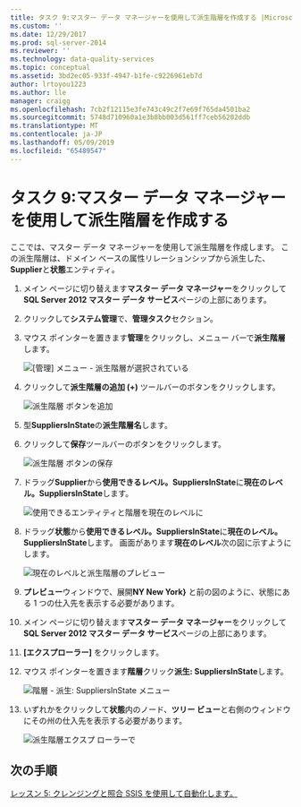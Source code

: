 ```yaml
---
title: タスク 9:マスター データ マネージャーを使用して派生階層を作成する |Microsoft Docs
ms.custom: ''
ms.date: 12/29/2017
ms.prod: sql-server-2014
ms.reviewer: ''
ms.technology: data-quality-services
ms.topic: conceptual
ms.assetid: 3bd2ec05-933f-4947-b1fe-c9226961eb7d
author: lrtoyou1223
ms.author: lle
manager: craigg
ms.openlocfilehash: 7cb2f12115e3fe743c49c2f7e69f765da4501ba2
ms.sourcegitcommit: 5748d710960a1e3b8bb003d561ff7ceb56202ddb
ms.translationtype: MT
ms.contentlocale: ja-JP
ms.lasthandoff: 05/09/2019
ms.locfileid: "65489547"
---
```

# <a name="task-9-creating-a-derived-hierarchy-using-master-data-manager"></a>タスク 9:マスター データ マネージャーを使用して派生階層を作成する
  ここでは、マスター データ マネージャーを使用して派生階層を作成します。 この派生階層は、ドメイン ベースの属性リレーションシップから派生した、 **Supplier**と**状態**エンティティ。  
  
1.  メイン ページに切り替えます**マスター データ マネージャー**をクリックして**SQL Server 2012 マスター データ サービス**ページの上部にあります。  
  
2.  クリックして**システム管理**で、**管理タスク**セクション。  
  
3.  マウス ポインターを置きます**管理**をクリックし、メニュー バーで**派生階層**します。  
  
     ![[管理] メニュー - 派生階層が選択されている](../../2014/tutorials/media/et-creatingaderivedhierarchyusingmdm-01.jpg "管理 メニュー - 派生階層の選択")  
  
4.  クリックして**派生階層の追加 (+)** ツールバーのボタンをクリックします。  
  
     ![派生階層 ボタンを追加](../../2014/tutorials/media/et-creatingaderivedhierarchyusingmdm-02.jpg "派生階層のボタンの追加")  
  
5.  型**SuppliersInState**の**派生階層名**します。  
  
6.  クリックして**保存**ツールバーのボタンをクリックします。  
  
     ![派生階層 ボタンの保存](../../2014/tutorials/media/et-creatingaderivedhierarchyusingmdm-03.jpg "派生階層 ボタンの保存")  
  
7.  ドラッグ**Supplier**から**使用できるレベル。SuppliersInState**に**現在のレベル。SuppliersInState**します。  
  
     ![使用できるエンティティと階層を現在のレベルに](../../2014/tutorials/media/et-creatingaderivedhierarchyusingmdm-04.jpg "使用できるエンティティと階層を現在のレベル")  
  
8.  ドラッグ**状態**から**使用できるレベル。SuppliersInState**に**現在のレベル。SuppliersInState**します。 画面があります**現在のレベル**次の図に示すようにします。  
  
     ![現在のレベルと派生階層のプレビュー](../../2014/tutorials/media/et-creatingaderivedhierarchyusingmdm-05.jpg "現在のレベルと派生階層のプレビュー")  
  
9. **プレビュー**ウィンドウで、展開**NY New York}** と前の図のように、状態にある 1 つの仕入先を表示する必要があります。  
  
10. メイン ページに切り替えます**マスター データ マネージャー**をクリックして**SQL Server 2012 マスター データ サービス**ページの上部にあります。  
  
11. **[エクスプローラー]** をクリックします。  
  
12. マウス ポインターを置きます**階層**クリック**派生: SuppliersInState**します。  
  
     ![階層 - 派生: SuppliersInState メニュー](../../2014/tutorials/media/et-creatingaderivedhierarchyusingmdm-06.jpg "階層 - 派生: SuppliersInState メニュー")  
  
13. いずれかをクリックして**状態**内のノード、**ツリー ビュー**と右側のウィンドウにその州の仕入先を表示する必要があります。  
  
     ![派生階層エクスプ ローラーで](../../2014/tutorials/media/et-creatingaderivedhierarchyusingmdm-07.jpg "派生階層エクスプ ローラー")  
  
## <a name="next-step"></a>次の手順  
 [レッスン 5: クレンジングと照合 SSIS を使用して自動化します。](../../2014/tutorials/lesson-5-automating-the-cleansing-and-matching-using-ssis.md)  
  
  
